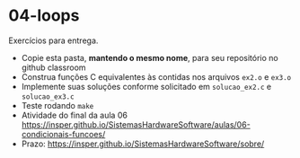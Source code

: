 # 04-loops

Exercícios para entrega.
- Copie esta pasta, **mantendo o mesmo nome**, para seu repositório no github classroom
- Construa funções C equivalentes às contidas nos arquivos `ex2.o` e `ex3.o`
- Implemente suas soluções conforme solicitado em `solucao_ex2.c` e `solucao_ex3.c`
- Teste rodando `make`
- Atividade do final da aula 06 https://insper.github.io/SistemasHardwareSoftware/aulas/06-condicionais-funcoes/
- Prazo: https://insper.github.io/SistemasHardwareSoftware/sobre/